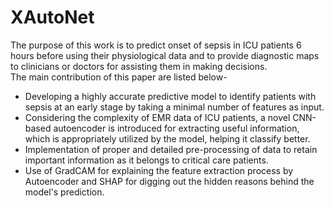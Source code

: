 # XAutoNet
The purpose of this work is to predict onset of sepsis in ICU patients 6 hours before using their physiological data and to provide diagnostic maps to clinicians or doctors for assisting them in making decisions. <br/>
The main contribution of this paper are listed below-
*	Developing a highly accurate predictive model to identify patients with sepsis at an early stage by taking a minimal number of features as input.
*	Considering the complexity of EMR data of ICU patients, a novel CNN-based autoencoder is introduced for extracting useful information, which is appropriately utilized by the model, helping it classify better.
* Implementation of proper and detailed pre-processing of data to retain important information as it belongs to critical care patients.
* Use of GradCAM for explaining the feature extraction process by Autoencoder and SHAP for digging out the hidden reasons behind the model's prediction.
